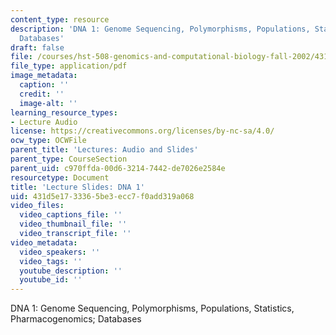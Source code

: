 ```yaml
---
content_type: resource
description: 'DNA 1: Genome Sequencing, Polymorphisms, Populations, Statistics, Pharmacogenomics;
  Databases'
draft: false
file: /courses/hst-508-genomics-and-computational-biology-fall-2002/431d5e1733365be3ecc7f0add319a068_02coct01d1.pdf
file_type: application/pdf
image_metadata:
  caption: ''
  credit: ''
  image-alt: ''
learning_resource_types:
- Lecture Audio
license: https://creativecommons.org/licenses/by-nc-sa/4.0/
ocw_type: OCWFile
parent_title: 'Lectures: Audio and Slides'
parent_type: CourseSection
parent_uid: c970ffda-00d6-3214-7442-de7026e2584e
resourcetype: Document
title: 'Lecture Slides: DNA 1'
uid: 431d5e17-3336-5be3-ecc7-f0add319a068
video_files:
  video_captions_file: ''
  video_thumbnail_file: ''
  video_transcript_file: ''
video_metadata:
  video_speakers: ''
  video_tags: ''
  youtube_description: ''
  youtube_id: ''
---
```

DNA 1: Genome Sequencing, Polymorphisms, Populations, Statistics, Pharmacogenomics; Databases

